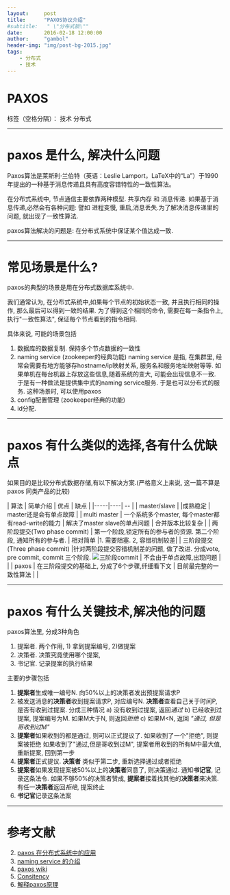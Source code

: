 ```yaml
---
layout:     post
title:      "PAXOS协议介绍"
#subtitle:   " \"分布式锁\""
date:       2016-02-18 12:00:00
author:     "gambol"
header-img: "img/post-bg-2015.jpg"
tags:
    - 分布式
    - 技术
---
```


# PAXOS

标签（空格分隔）： 技术 分布式

---

# paxos 是什么, 解决什么问题
Paxos算法是莱斯利·兰伯特（英语：Leslie Lamport，LaTeX中的“La”）于1990年提出的一种基于消息传递且具有高度容错特性的一致性算法。

在分布式系统中, 节点通信主要依靠两种模型. 共享内存 和 消息传递.  如果基于消息传递,必然会有各种问题: 譬如 进程变慢, 重启,消息丢失.为了解决消息传递里的问题, 就出现了一致性算法. 

paxos算法解决的问题是: 在分布式系统中保证某个值达成一致. 

---- 
# 常见场景是什么?
paxos的典型的场景是用在分布式数据库系统中. 

我们通常认为, 在分布式系统中,如果每个节点的初始状态一致, 并且执行相同的操作, 那么最后可以得到一致的结果.
为了得到这个相同的命令, 需要在每一条指令上,执行"一致性算法", 保证每个节点看到的指令相同.

具体来说, 可能的场景包括
1. 数据库的数据复制. 保持多个节点数据的一致性
2. naming service (zookeeper的经典功能)
    naming service 是指, 在集群里, 经常会需要有地方能够存hostname/ip映射关系, 服务名和服务地址映射等等. 如果单机在每台机器上存放这些信息,随着系统的变大, 可能会出现信息不一致. 
   于是有一种做法是提供集中式的naming service服务.
   于是也可以分布式的服务. 这种场景时, 可以使用paxos
3. config配置管理 (zookeeper经典的功能)
4. id分配.

------

# paxos 有什么类似的选择,各有什么优缺点
如果目的是比较分布式数据存储,有以下解决方案.(严格意义上来说, 这一篇不算是paxos 同类产品的比较)

| 算法 | 简单介绍 | 优点 |   缺点 |
|-----|----| -- |
| master/slave  |  |成熟稳定   | master还是会有单点故障  |
| multi master |  一个系统多个master, 每个master都有read-write的能力 | 解决了master slave的单点问题  |  合并版本比较复杂 |
| 两阶段提交(Two phase commit) |  第一个阶段,锁定所有的参与者的资源. 第二个阶段, 通知所有的参与者. | 相对简单    |1. 需要阻塞. 2, 容错机制较差|
| 三阶段提交 (Three phase commit) |针对两阶段提交容错机制差的问题, 做了改进. 分成vote, pre commit, commit 三个阶段. ![三阶段commit][1] |  不会由于单点故障,出现问题  |  |
| paxos  |   在三阶段提交的基础上, 分成了6个步骤,纤细看下文  |   目前最完整的一致性算法  |    |


-----

# paxos 有什么关键技术,解决他的问题
paxos算法里, 分成3种角色
1. 提案者.  两个作用, 1) 拿到提案编号, 2)做提案
2. 决策者.  决策究竟使用哪个提案,
3. 书记官.  记录提案的执行结果

主要的步骤包括
1. **提案者**生成唯一编号N. 向50%以上的决策者发出预提案请求P
2. 被发送消息的**决策者**收到提案请求P, 对应编号N.  **决策者**查看自己关于时间P,是否有收到过提案.  分成三种情况
a) 没有收到过提案, 返回*通过*
b) 已经收到过提案, 提案编号为M. 如果M大于N, 则返回*拒绝*
c) 如果M<N, 返回 *"通过, 但是哥收到过M"*
3. **提案者**如果收到的都是通过, 则可以正式提议了.
   如果收到了一个"拒绝", 则提案被拒绝
   如果收到了"通过,但是哥收到过M", 提案者用收到的所有M中最大值, 重新提案, 回到第一步
4. **提案者**正式提议. **决策者** 类似于第二步, 重新选择通过或者拒绝
5. **提案者**如果发现提案被50%以上的**决策者**同意了, 则决策通过. 通知**书记官**, 记录这条法令. 如果不够50%的决策者赞成, **提案者**接着找其他的**决策者**来决策. 有任一**决策者**返回*拒绝*, 提案终止
6. **书记官**记录这条法案


---

# 参考文献
2. [paxos 在分布式系统中的应用][2]
3. [naming service 的介绍][3]
4. [paxos wiki][4]
5. [Consitency][5]
6. [解释paxos原理][6]


  [1]: https://upload.wikimedia.org/wikipedia/en/3/39/Three-phase_commit_diagram.png
  [2]:http://timyang.net/distributed/paxos-scenarios/
  [3]: https://cxwangyi.wordpress.com/2013/10/17/cluster-name-service/
  [4]: https://zh.wikipedia.org/wiki/Paxos%E7%AE%97%E6%B3%95
  [5]: https://www.zybuluo.com/Spongcer/note/63033
  [6]: http://codemacro.com/2014/10/15/explain-poxos/
